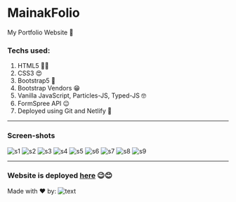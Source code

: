 # MainakFolio
My Portfolio Website 🤠

### Techs used: 
<ol>
  <li>HTML5 👨‍💻</li>
  <li>CSS3 😍</li>
  <li>Bootstrap5 🤩</li>
  <li>Bootstrap Vendors 😁</li>
  <li>Vanilla JavaScript, Particles-JS, Typed-JS 🤓</li>
  <li>FormSpree API 😉</li>
  <li>Deployed using Git and Netlify 🤖</li>
</ol>
  
<hr>

### Screen-shots

![s1](https://user-images.githubusercontent.com/64016811/126890777-1ef14b4d-273e-4047-b5e5-e58ea8fa9f80.jpg)
![s2](https://user-images.githubusercontent.com/64016811/126890779-59d554e1-7841-4273-8f3c-5a71d43fd0ed.jpg)
![s3](https://user-images.githubusercontent.com/64016811/126890782-aea2e866-2cda-4f84-8f6d-1aab44805e1c.jpg)
![s4](https://user-images.githubusercontent.com/64016811/126890783-7c4bb251-f494-4eb4-9491-6a04e194d26e.jpg)
![s5](https://user-images.githubusercontent.com/64016811/126890786-fe642356-9847-4609-b1e1-a47d48f8cf92.jpg)
![s6](https://user-images.githubusercontent.com/64016811/126890787-3ba1f712-df91-47fa-8414-dbad5d879a4d.jpg)
![s7](https://user-images.githubusercontent.com/64016811/126890788-1eab6e31-9672-4a28-bb96-601a79e0318c.jpg)
![s8](https://user-images.githubusercontent.com/64016811/126890789-4c9c090c-aa6f-49c9-b531-5d1b34b335cd.jpg)
![s9](https://user-images.githubusercontent.com/64016811/126890790-06d89f61-c035-4aa9-bacd-fbbf1bbd6e2d.jpg)

<hr>

### Website is deployed [here](https://mainakfolio.netlify.app/) 😉😊

Made with ❤ by:
![text](https://user-images.githubusercontent.com/64016811/146664725-45c8508a-6447-4b52-b5e6-0e18bab70839.gif)

